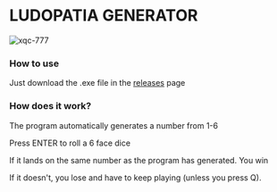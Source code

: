 # LUDOPATIA GENERATOR

![xqc-777](https://github.com/user-attachments/assets/28a097f1-07ae-418f-82d2-3d03d4f51d8a)

### How to use

Just download the .exe file in the [releases](https://github.com/mantecados/ludopatia-generator/releases/tag/v1.0.0) page


### How does it work? 
The program automatically generates a number from 1-6

Press ENTER to roll a 6 face dice

If it lands on the same number as the program has generated. You win

If it doesn't, you lose and have to keep playing (unless you press Q).
